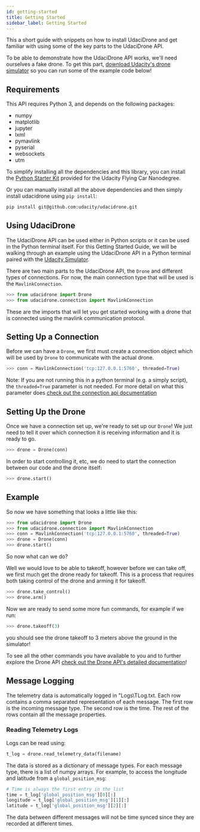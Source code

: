```yaml
---
id: getting-started
title: Getting Started
sidebar_label: Getting Started
---
```


This a short guide with snippets on how to install UdaciDrone and get familiar with using some of the key parts to the UdaciDrone API.

To be able to demonstrate how the UdaciDrone API works, we'll need ourselves a fake drone.  To get this part, [download Udacity's drone simulator](https://github.com/udacity/FCND-Simulator-Releases/releases/tag/0.0.1) so you can run some of the example code below!

## Requirements ##

This API requires Python 3, and depends on the following packages:

 - numpy
 - matplotlib
 - jupyter
 - lxml
 - pymavlink
 - pyserial
 - websockets
 - utm

To simplify installing all the dependencies and this library, you can install the [Python Starter Kit](https://github.com/udacity/FCND-Term1-Starter-Kit) provided for the Udacity Flying Car Nanodegree.

Or you can manually install all the above dependencies and then simply install udacidrone using `pip install`:

```sh
pip install git@github.com:udacity/udacidrone.git
```

## Using UdaciDrone ##

The UdaciDrone API can be used either in Python scripts or it can be used in the Python terminal itself.  For this Getting Started Guide, we will be walking through an example using the UdaciDrone API in a Python terminal paired with the [Udacity Simulator](https://github.com/udacity/FCND-Simulator-Releases/releases/tag/0.0.1).

There are two main parts to the UdaciDrone API, the `Drone` and different types of connections.  For now, the main connection type that will be used is the `MavlinkConnection`.

```python
>>> from udacidrone import Drone
>>> from udacidrone.connection import MavlinkConnection
```

These are the imports that will let you get started working with a drone that is connected using the mavlink communication protocol.

## Setting Up a Connection ##

Before we can have a `Drone`, we first must create a connection object which will be used by `Drone` to communicate with the actual drone.

```python
>>> conn = MavlinkConnection('tcp:127.0.0.1:5760', threaded=True)
```

Note: If you are not running this in a python terminal (e.g. a simply script), the `threaded=True` parameter is not needed.  For more detail on what this parameter does [check out the connection api documentation](connection.md)

## Setting Up the Drone ##

Once we have a connection set up, we're ready to set up our `Drone`!  We just need to tell it over which connection it is receiving information and it is ready to go.

```python
>>> drone = Drone(conn)
```

In order to start controlling it, etc, we do need to start the connection between our code and the drone itself:

```python
>>> drone.start()
```


## Example ##

So now we have something that looks a little like this:

```python
>>> from udacidrone import Drone
>>> from udacidrone.connection import MavlinkConnection
>>> conn = MavlinkConnection('tcp:127.0.0.1:5760', threaded=True)
>>> drone = Drone(conn)
>>> drone.start()
```

So now what can we do?

Well we would love to be able to takeoff, however before we can take off, we first much get the drone ready for takeoff.  This is a process that requires both taking control of the drone and arming it for takeoff.

```python
>>> drone.take_control()
>>> drone.arm()
```

Now we are ready to send some more fun commands, for example if we run:

```python
>>> drone.takeoff(3)
```

you should see the drone takeoff to 3 meters above the ground in the simulator!

To see all the other commands you have available to you and to further explore the Drone API [check out the Drone API's detailed documentation](drone.md)!

## Message Logging

The telemetry data is automatically logged in "Logs\TLog.txt. Each row contains a comma separated representation of each message. The first row is the incoming message type. The second row is the time. The rest of the rows contain all the message properties. 

### Reading Telemetry Logs

Logs can be read using:

```python
t_log = drone.read_telemetry_data(filename)
```

The data is stored as a dictionary of message types. For each message type, there is a list of numpy arrays. For example, to access the longitude and latitude from a `global_position_msg`:

```python
# Time is always the first entry in the list
time = t_log['global_position_msg'][0][:]
longitude = t_log['global_position_msg'][1][:]
latitude = t_log['global_position_msg'][2][:]
```

The data between different messages will not be time synced since they are recorded at different times.
